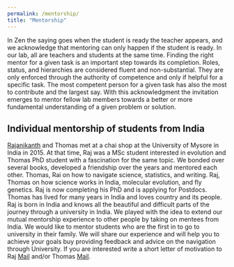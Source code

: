 ```yaml
---
permalink: /mentorship/
title: "Mentorship"
---
```


In Zen the saying goes when the student is ready the teacher appears, and we acknowledge that mentoring can only happen if the student is ready. In our lab, all are teachers and students at the same time. Finding the right mentor for a given task is an important step towards its completion. Roles, status, and hierarchies are considered fluent and non-substantial. They are only enforced through the authority of competence and only if helpful for a specific task. The most competent person for a given task has also the most to contribute and the largest say. With this acknowledgment the invitation emerges to mentor fellow lab members towards a better or more fundamental understanding of a given problem or solution.

## Individual mentorship of students from India

[Rajanikanth](https://www.evolutionguy.net) and Thomas met at a chai shop at the University of Mysore in India in 2015. At that time, Raj was a MSc student interested in evolution and Thomas PhD student with a fascination for the same topic. We bonded over several books, developed a friendship over the years and mentored each other. Thomas, Rai on how to navigate science, statistics, and writing. Raj, Thomas on how science works in India, molecular evolution, and fly genetics. Raj is now completing his PhD and is applying for Postdocs. Thomas has lived for many years in India and loves country and its people. Raj is born in India and knows all the beautiful and difficult parts of the journey through a university in India. We played with the idea to extend our mutual mentorship experience to other people by taking on mentees from India. We would like to mentor students who are the first in to go to university in their family. We will share our experience and will help you to achieve your goals buy providing feedback and advice on the navigation through University. If you are interested write a short letter of motivation to Raj [Mail]() and/or Thomas [Mail](). 

